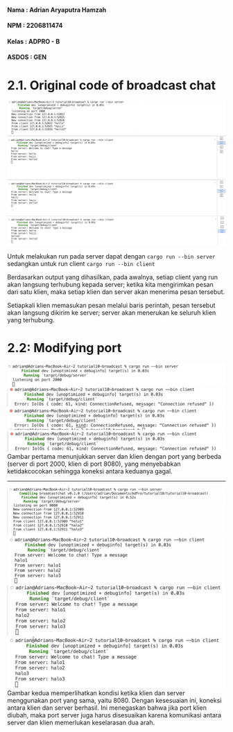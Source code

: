 #### Nama : Adrian Aryaputra Hamzah
#### NPM : 2206811474
#### Kelas : ADPRO - B
#### ASDOS : GEN

# 2.1. Original code of broadcast chat
![alt text](img1.png)
![alt text](img2.png)
![alt text](img3.png)
![alt text](img4.png)

Untuk melakukan run pada server dapat dengan `cargo run --bin server` sedangkan untuk run client `cargo run --bin client`

Berdasarkan output yang dihasilkan, pada awalnya, setiap client yang run akan langsung terhubung kepada server; ketika kita mengirimkan pesan dari satu klien, maka setiap klien dan server akan menerima pesan tersebut.

Setiapkali klien memasukan pesan melalui baris perintah, pesan tersebut akan langsung dikirim ke server; server akan menerukan ke seluruh klien yang terhubung.


# 2.2: Modifying port
![alt text](img5.png)
![alt text](img6.png)
![alt text](img7.png)
![alt text](img8.png)
Gambar pertama menunjukkan server dan klien dengan port yang berbeda (server di port 2000, klien di port 8080), yang menyebabkan ketidakcocokan sehingga koneksi antara keduanya gagal.

<hr>

![alt text](img9.png)
![alt text](img10.png)
![alt text](img11.png)
![alt text](img12.png)
Gambar kedua memperlihatkan kondisi ketika klien dan server menggunakan port yang sama, yaitu 8080. Dengan kesesuaian ini, koneksi antara klien dan server berhasil. Ini menegaskan bahwa jika port klien diubah, maka port server juga harus disesuaikan karena komunikasi antara server dan klien memerlukan keselarasan dua arah.
